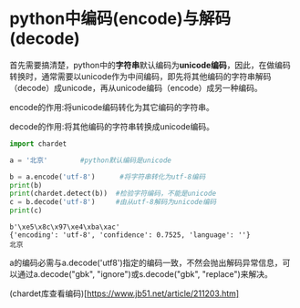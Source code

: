 # python中编码(encode)与解码(decode)

首先需要搞清楚，python中的**字符串**默认编码为**unicode编码**，因此，在做编码转换时，通常需要以unicode作为中间编码，即先将其他编码的字符串解码（decode）成unicode，再从unicode编码（encode）成另一种编码。    

encode的作用:将unicode编码转化为其它编码的字符串。    

decode的作用:将其他编码的字符串转换成unicode编码。    

```python
import chardet       

a = '北京'        #python默认编码是unicode

b = a.encode('utf-8')      #将字符串转化为utf-8编码
print(b)
print(chardet.detect(b))  #检验字符编码，不能是unicode
c = b.decode('utf-8')     #由从utf-8解码为unicode编码
print(c)
```
```
b'\xe5\x8c\x97\xe4\xba\xac'
{'encoding': 'utf-8', 'confidence': 0.7525, 'language': ''}
北京
```

a的编码必需与a.decode('utf8')指定的编码一致，不然会抛出解码异常信息，可以通过a.decode("gbk", "ignore")或s.decode("gbk", "replace")来解决。     


(chardet库查看编码)[https://www.jb51.net/article/211203.htm]